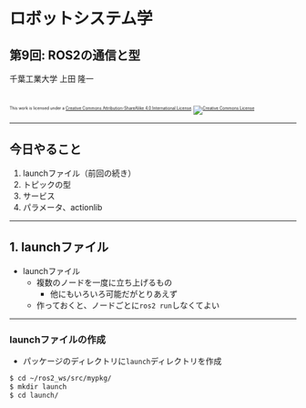 # ロボットシステム学

## 第9回: ROS2の通信と型

千葉工業大学 上田 隆一

<br />

<p style="font-size:50%">
This work is licensed under a <a rel="license" href="http://creativecommons.org/licenses/by-sa/4.0/">Creative Commons Attribution-ShareAlike 4.0 International License</a>.
<a rel="license" href="http://creativecommons.org/licenses/by-sa/4.0/">
<img alt="Creative Commons License" style="border-width:0" src="https://i.creativecommons.org/l/by-sa/4.0/88x31.png" /></a>
</p>

---

## 今日やること

1. launchファイル（前回の続き）
2. トピックの型
3. サービス
4. パラメータ、actionlib

---

## 1. <span style="text-transform:none">launchファイル</span>

* launchファイル
  * 複数のノードを一度に立ち上げるもの
    * 他にもいろいろ可能だがとりあえず
  * 作っておくと、ノードごとに`ros2 run`しなくてよい

---

###  launchファイルの作成

* パッケージのディレクトリに`launch`ディレクトリを作成

```bash
$ cd ~/ros2_ws/src/mypkg/
$ mkdir launch
$ cd launch/
```

